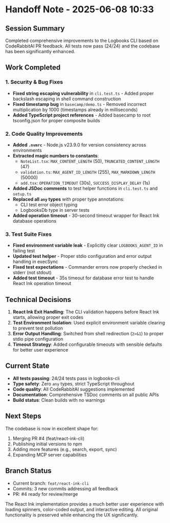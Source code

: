 # Handoff Note - 2025-06-08 10:33

## Session Summary

Completed comprehensive improvements to the Logbooks CLI based on CodeRabbitAI PR feedback. All tests now pass (24/24) and the codebase has been significantly enhanced.

## Work Completed

### 1. Security & Bug Fixes
- **Fixed string escaping vulnerability** in `cli.test.ts` - Added proper backslash escaping in shell command construction
- **Fixed timestamp bug** in `basecamp/demo.ts` - Removed incorrect multiplication by 1000 (timestamps already in milliseconds)
- **Added TypeScript project references** - Added basecamp to root tsconfig.json for proper composite builds

### 2. Code Quality Improvements
- **Added `.nvmrc`** - Node.js v23.9.0 for version consistency across environments
- **Extracted magic numbers to constants**:
  - `NoteList.tsx`: `MAX_CONTENT_LENGTH` (50), `TRUNCATED_CONTENT_LENGTH` (47)
  - `validation.ts`: `MAX_AGENT_ID_LENGTH` (255), `MAX_MARKDOWN_LENGTH` (50000)
  - `add.tsx`: `OPERATION_TIMEOUT` (30s), `SUCCESS_DISPLAY_DELAY` (1s)
- **Added JSDoc comments** to test helper functions in `cli.test.ts` and `setup.ts`
- **Replaced all `any` types** with proper type annotations:
  - CLI test error object typing
  - LogbooksDb type in server tests
- **Added operation timeout** - 30-second timeout wrapper for React Ink database operations

### 3. Test Suite Fixes
- **Fixed environment variable leak** - Explicitly clear `LOGBOOKS_AGENT_ID` in failing test
- **Updated test helper** - Proper stdio configuration and error output handling in execSync
- **Fixed test expectations** - Commander errors now properly checked in stderr (not stdout)
- **Added test timeout** - 35s timeout for database error test to handle React Ink operation timeout

## Technical Decisions

1. **React Ink Exit Handling**: The CLI validation happens before React Ink starts, allowing proper exit codes
2. **Test Environment Isolation**: Used explicit environment variable clearing to prevent test pollution
3. **Error Output Handling**: Switched from shell redirection (`2>&1`) to proper stdio pipe configuration
4. **Timeout Strategy**: Added configurable timeouts with sensible defaults for better user experience

## Current State

- **All tests passing**: 24/24 tests pass in logbooks-cli
- **Type safety**: Zero `any` types, strict TypeScript throughout
- **Code quality**: All CodeRabbitAI suggestions implemented
- **Documentation**: Comprehensive TSDoc comments on all public APIs
- **Build status**: Clean builds with no warnings

## Next Steps

The codebase is now in excellent shape for:
1. Merging PR #4 (feat/react-ink-cli)
2. Publishing initial versions to npm
3. Adding more features (e.g., search, export, sync)
4. Expanding MCP server capabilities

## Branch Status
- Current branch: `feat/react-ink-cli`
- Commits: 3 new commits addressing all feedback
- PR: #4 ready for review/merge

The React Ink implementation provides a much better user experience with loading spinners, color-coded output, and interactive editing. All original functionality is preserved while enhancing the UX significantly.
